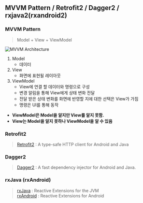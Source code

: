 ## MVVM Pattern / Retrofit2 / Dagger2 / rxjava2(rxandroid2)

### MVVM Pattern
> Model + View + ViewModel

![MVVM Architecture](https://docs.microsoft.com/en-us/xamarin/xamarin-forms/enterprise-application-patterns/mvvm-images/mvvm.png)

1. Model
    * 데이터
2. View
    * 화면에 표현될 레이아웃
3. ViewModel
    * View에 연결 할 데이터와 명령으로 구성
    * 변경 알림을 통해 View에게 상태 변화 전달
    * 전달 받은 상태 변화를 화면에 반영할 지에 대한 선택은 View가 가짐
    * 명령은 UI를 통해 동작

* **ViewModel은 Model을 알지만 View를 알지 못함.**
* **View는 Model을 알지 못하나 ViewModel을 알 수 있음**


### Retrofit2
> [Retrofit2](https://square.github.io/retrofit/) : A type-safe HTTP client for Android and Java

### Dagger2
> [Dagger2](https://github.com/google/dagger) : A fast dependency injector for Android and Java.

### rxJava (rxAndroid)
> [rxJava](https://github.com/ReactiveX/RxJava) :  Reactive Extensions for the JVM <br/>
> [rxAndroid](https://github.com/ReactiveX/RxAndroid) : Reactive Extensions for Android
